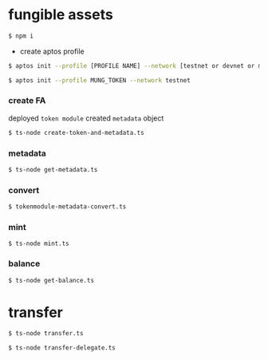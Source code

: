 # fungible assets

```sh
$ npm i
```

* create aptos profile

```sh
$ aptos init --profile [PROFILE NAME] --network [testnet or devnet or mainnet]
```

```sh
$ aptos init --profile MUNG_TOKEN --network testnet
```

### create FA

deployed `token module` created `metadata` object

```sh
$ ts-node create-token-and-metadata.ts
```

### metadata

```sh
$ ts-node get-metadata.ts
```

### convert

```sh
$ tokenmodule-metadata-convert.ts
```

### mint

```
$ ts-node mint.ts
```

### balance

```sh
$ ts-node get-balance.ts
```

# transfer

```sh
$ ts-node transfer.ts
```

```sh
$ ts-node transfer-delegate.ts
```